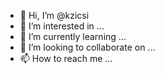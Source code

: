 - 👋 Hi, I’m @kzicsi
- 👀 I’m interested in ...
- 🌱 I’m currently learning ...
- 💞️ I’m looking to collaborate on ...
- 📫 How to reach me ...

<!---
kzicsi/kzicsi is a ✨ special ✨ repository because its `README.md` (this file) appears on your GitHub profile.
You can click the Preview link to take a look at your changes.
--->
